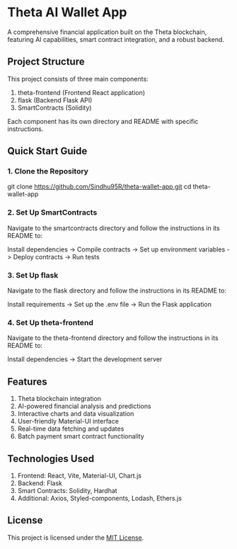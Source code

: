 # Theta AI Wallet App


A comprehensive financial application built on the Theta blockchain, featuring AI capabilities, smart contract integration, and a robust backend.

## Project Structure

This project consists of three main components:

1. theta-frontend (Frontend React application)
2. flask (Backend Flask API)
3. SmartContracts (Solidity)

Each component has its own directory and README with specific instructions.

## Quick Start Guide

### 1. Clone the Repository

git clone https://github.com/Sindhu95R/theta-wallet-app.git
cd theta-wallet-app

### 2. Set Up SmartContracts
Navigate to the smartcontracts directory and follow the instructions in its README to:

Install dependencies ->
Compile contracts ->
Set up environment variables ->
Deploy contracts ->
Run tests

### 3. Set Up flask
Navigate to the flask directory and follow the instructions in its README to:

Install requirements ->
Set up the .env file ->
Run the Flask application 

### 4. Set Up theta-frontend
Navigate to the theta-frontend directory and follow the instructions in its README to:

Install dependencies ->
Start the development server

## Features

1. Theta blockchain integration
2. AI-powered financial analysis and predictions
3. Interactive charts and data visualization
4. User-friendly Material-UI interface
5. Real-time data fetching and updates
6. Batch payment smart contract functionality

## Technologies Used

1. Frontend: React, Vite, Material-UI, Chart.js
2. Backend: Flask
3. Smart Contracts: Solidity, Hardhat
4. Additional: Axios, Styled-components, Lodash, Ethers.js

## License

This project is licensed under the [MIT License](LICENSE).

